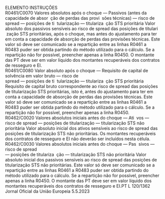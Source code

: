  
ELEMENTO  INSTRUÇÕES  
R0461/C0070  Valores absolutos após o 
choque — Passivos (antes 
da capacidade de absor ­
ção de perdas das provi ­
sões técnicas) — risco de  
spread  — posições de ti ­
tularização — titulariza ­
ção STS prioritária  Valor absoluto dos passivos sensíveis ao risco de  spread  das posições de titulari ­
zação STS prioritárias, após o choque, mas antes do ajustamento para ter em 
conta a capacidade de absorção de perdas das provisões técnicas. 
Este valor só deve ser comunicado se a repartição entre as linhas R0461 a R0483 
puder ser obtida partindo do método utilizado para o cálculo. Se a repartição não 
for possível, preencher apenas a linha R0450. 
O montante das PT deve ser em valor líquido dos montantes recuperáveis dos 
contratos de resseguro e EI.  
R0461/C0080  Valor absoluto após o 
choque — Requisito de 
capital de solvência em 
valor bruto — risco de  
spread  — posições de ti ­
tularização — titulariza ­
ção STS prioritária  Requisito de capital bruto correspondente ao risco de  spread  das posições de 
titularização STS prioritárias, isto é, antes do ajustamento para ter em conta a 
capacidade de absorção de perdas das provisões técnicas. 
Este valor só deve ser comunicado se a repartição entre as linhas R0461 a R0483 
puder ser obtida partindo do método utilizado para o cálculo. Se a repartição não 
for possível, preencher apenas a linha R0450.  
R0462/C0020  Valores absolutos iniciais 
antes do choque — Ati ­
vos — risco de  spread  — 
posições de titularização 
— titularização STS não 
prioritária  Valor absoluto inicial dos ativos sensíveis ao risco de  spread  das posições de 
titularização STS não prioritárias. 
Os montantes recuperáveis dos contratos de resseguro e EI não deverão ser 
incluídos nesta célula.  
R0462/C0030  Valores absolutos iniciais 
antes do choque — Pas ­
sivos — risco de  spread  
— posições de titulariza ­
ção — titularização STS 
não prioritária  Valor absoluto inicial dos passivos sensíveis ao risco de  spread  das posições de 
titularização STS não prioritárias. 
Este valor só deve ser comunicado se a repartição entre as linhas R0461 a R0483 
puder ser obtida partindo do método utilizado para o cálculo. Se a repartição não 
for possível, preencher apenas a linha R0450. 
O montante das PT deve ser em valor líquido dos montantes recuperáveis dos 
contratos de resseguro e EI.PT  L 120/1362 Jornal Oficial da União Europeia 5.5.2023